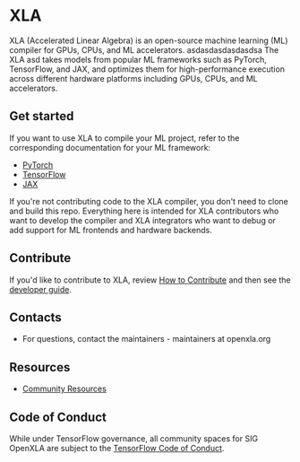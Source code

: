 # XLA

XLA (Accelerated Linear Algebra) is an open-source machine learning (ML)
compiler for GPUs, CPUs, and ML accelerators.
asdasdasdasdasdsa
The XLA asd takes models from popular ML frameworks such as PyTorch,
TensorFlow, and JAX, and optimizes them for high-performance execution across
different hardware platforms including GPUs, CPUs, and ML accelerators.

## Get started

If you want to use XLA to compile your ML project, refer to the corresponding
documentation for your ML framework:

* [PyTorch](https://pytorch.org/xla)
* [TensorFlow](https://www.tensorflow.org/xla)
* [JAX](https://jax.readthedocs.io/en/latest/notebooks/quickstart.html)

If you're not contributing code to the XLA compiler, you don't need to clone and
build this repo. Everything here is intended for XLA contributors who want to
develop the compiler and XLA integrators who want to debug or add support for ML
frontends and hardware backends.

## Contribute

If you'd like to contribute to XLA, review [How to Contribute](CONTRIBUTING.md)
and then see the [developer guide](docs/developer_guide.md).

## Contacts

*   For questions, contact the maintainers - maintainers at openxla.org

## Resources

*   [Community Resources](https://github.com/openxla/community)

## Code of Conduct

While under TensorFlow governance, all community spaces for SIG OpenXLA are
subject to the
[TensorFlow Code of Conduct](https://github.com/tensorflow/tensorflow/blob/master/CODE_OF_CONDUCT.md).

